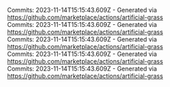 Commits: 2023-11-14T15:15:43.609Z - Generated via https://github.com/marketplace/actions/artificial-grass
<br>
Commits: 2023-11-14T15:15:43.609Z - Generated via https://github.com/marketplace/actions/artificial-grass
<br>
Commits: 2023-11-14T15:15:43.609Z - Generated via https://github.com/marketplace/actions/artificial-grass
<br>
Commits: 2023-11-14T15:15:43.609Z - Generated via https://github.com/marketplace/actions/artificial-grass
<br>
Commits: 2023-11-14T15:15:43.609Z - Generated via https://github.com/marketplace/actions/artificial-grass
<br>
